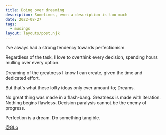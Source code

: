 ```yaml
---
title: Doing over dreaming
description: Sometimes, even a description is too much
date: 2022-08-27
tags:
  - musings
layout: layouts/post.njk
---
```


I've always had a strong tendency towards perfectionism.

Regardless of the task, I love to overthink every decision, spending hours mulling over every option.

Dreaming of the greatness I know I can create, given the time and dedicated effort.

But that's what these lofty ideas only ever amount to; Dreams.

No great thing was made in a flash-bang. Greatness is made with iteration.
Nothing begins flawless. Decision paralysis cannot be the enemy of progress.

Perfection is a dream. Do something tangible.

[@GLo](https://twitter.com/developerLoper)
